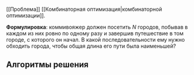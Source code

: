 [[Проблема]] [[Комбинаторная оптимизация|комбинаторной оптимизации]].

**Формулировка**: коммивояжер должен посетить $N$ городов, побывав в каждом из них ровно по одному разу и завершив путешествие в том городе, с которого он начал. В какой последовательности ему нужно обходить города, чтобы общая длина его пути была наименьшей?

## Алгоритмы решения



